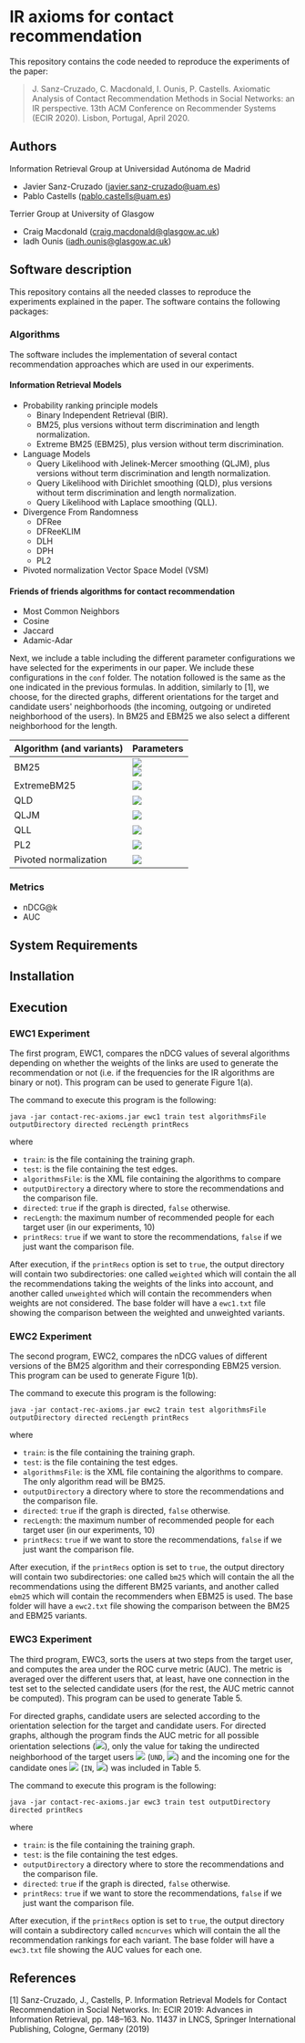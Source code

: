 # IR axioms for contact recommendation
This repository contains the code needed to reproduce the experiments of the paper:

> J. Sanz-Cruzado, C. Macdonald, I. Ounis, P. Castells. Axiomatic Analysis of Contact Recommendation Methods in Social Networks: an IR perspective. 13th ACM Conference on Recommender Systems (ECIR 2020). Lisbon, Portugal, April 2020.

## Authors
Information Retrieval Group at Universidad Autónoma de Madrid
- Javier Sanz-Cruzado (javier.sanz-cruzado@uam.es)
- Pablo Castells (pablo.castells@uam.es)

Terrier Group at University of Glasgow
- Craig Macdonald (craig.macdonald@glasgow.ac.uk)
- Iadh Ounis (iadh.ounis@glasgow.ac.uk)

## Software description
This repository contains all the needed classes to reproduce the experiments explained in the paper. The software contains the following packages:

### Algorithms
The software includes the implementation of several contact recommendation approaches which are used in our experiments.

#### Information Retrieval Models
* Probability ranking principle models
    * Binary Independent Retrieval (BIR).
    * BM25, plus versions without term discrimination and length normalization.
    * Extreme BM25 (EBM25), plus version without term discrimination.
* Language Models
    * Query Likelihood with Jelinek-Mercer smoothing (QLJM), plus versions without term discrimination and length normalization.
    * Query Likelihood with Dirichlet smoothing (QLD), plus versions without term discrimination and length normalization.
    * Query Likelihood with Laplace smoothing (QLL).
* Divergence From Randomness
    * DFRee
    * DFReeKLIM
    * DLH
    * DPH
    * PL2
* Pivoted normalization Vector Space Model (VSM)

#### Friends of friends algorithms for contact recommendation
* Most Common Neighbors
* Cosine
* Jaccard
* Adamic-Adar

Next, we include a table including the different parameter configurations we have selected for the experiments in our paper. 
We include these configurations in the `conf` folder. The notation followed is the same as the one indicated in the previous 
formulas. In addition, similarly to [1], we choose, for the directed graphs, different orientations for the target and candidate
users' neighborhoods (the incoming, outgoing or undireted neighborhood of the users). In BM25 and EBM25 we also select
a different neighborhood for the length.

| Algorithm (and variants) | Parameters |
| --- | --- |
| BM25 | <img src="https://latex.codecogs.com/gif.latex?b%20\in%20\{%200.1,0.2,0.3,...,0.8,0.9,0.999,1.0%20\}" /> <br> <img src="https://latex.codecogs.com/gif.latex?k%20\in%20\{%200.001,0.01,0.1,1,10,100,1000%20\}" /> |
| ExtremeBM25 | <img src="https://latex.codecogs.com/gif.latex?b%20\in%20\{%200.1,0.2,0.3,...,0.8,0.9,0.999,1.0%20\}" /> |
| QLD | <img src="https://latex.codecogs.com/gif.latex?\mu%20\in%20\{%200.001,0.01,0.1,1,10,100,1000%20\}" /> |
| QLJM | <img src="https://latex.codecogs.com/gif.latex?\lambda%20\in%20\{%200.1,0.2,0.3,...,0.8,0.9,0.999,1.0%20\}" /> |
| QLL | <img src="https://latex.codecogs.com/gif.latex?\gamma%20\in%20\{%200.001,0.01,0.1,1,10,100,1000%20\}" /> |
| PL2 | <img src="https://latex.codecogs.com/gif.latex?c%20\in%20\{%200.001,0.01,0.1,1,10,100,1000%20\}" /> |
| Pivoted normalization |  <img src="https://latex.codecogs.com/gif.latex?\alpha%20\in%20\{%200.1,0.2,0.3,...,0.8,0.9,0.999,1.0%20\}" /> |

### Metrics
- nDCG@k
- AUC


## System Requirements

## Installation

## Execution

### EWC1 Experiment
The first program, EWC1, compares the nDCG values of several algorithms depending on whether the weights of the links are used to generate
the recommendation or not (i.e. if the frequencies for the IR algorithms are binary or not). This program can be used to generate
Figure 1(a).

The command to execute this program is the following:
```
java -jar contact-rec-axioms.jar ewc1 train test algorithmsFile outputDirectory directed recLength printRecs
```
where
* `train`: is the file containing the training graph.
* `test`: is the file containing the test edges.
* `algorithmsFile`: is the XML file containing the algorithms to compare
* `outputDirectory` a directory where to store the recommendations and the comparison file.
* `directed`: `true` if the graph is directed, `false` otherwise.
* `recLength`: the maximum number of recommended people for each target user (in our experiments, 10)
* `printRecs`: `true` if we want to store the recommendations, `false` if we just want the comparison file.

After execution, if the `printRecs` option is set to `true`, the output directory will contain two subdirectories: one called `weighted` which will 
contain the all the recommendations taking the weights of the links into account, and another called `unweighted` which 
will contain the recommenders when weights are not considered. The base folder will have a `ewc1.txt` file showing the comparison between
the weighted and unweighted variants. 

### EWC2 Experiment
The second program, EWC2, compares the nDCG values of different versions of the BM25 algorithm and their corresponding EBM25 version. 
This program can be used to generate Figure 1(b).

The command to execute this program is the following:
```
java -jar contact-rec-axioms.jar ewc2 train test algorithmsFile outputDirectory directed recLength printRecs
```
where
* `train`: is the file containing the training graph.
* `test`: is the file containing the test edges.
* `algorithmsFile`: is the XML file containing the algorithms to compare. The only algorithm read will be BM25.
* `outputDirectory` a directory where to store the recommendations and the comparison file.
* `directed`: `true` if the graph is directed, `false` otherwise.
* `recLength`: the maximum number of recommended people for each target user (in our experiments, 10)
* `printRecs`: `true` if we want to store the recommendations, `false` if we just want the comparison file.

After execution, if the `printRecs` option is set to `true`, the output directory will contain two subdirectories: one called `bm25` which will 
contain the all the recommendations using the different BM25 variants, and another called `ebm25` which 
will contain the recommenders when EBM25 is used. The base folder will have a `ewc2.txt` file showing the comparison between
the BM25 and EBM25 variants. 

### EWC3 Experiment
The third program, EWC3, sorts the users at two steps from the target user, and computes the area under the ROC curve metric (AUC). The metric is averaged
over the different users that, at least, have one connection in the test set to the selected candidate users (for the rest, the AUC metric cannot be computed).
This program can be used to generate Table 5.

For directed graphs, candidate users are selected according to the orientation selection for the target and candidate users. For directed graphs, although the program
finds the AUC metric for all possible orientation selections (<img src="https://latex.codecogs.com/gif.latex?\Gamma^q (u) \in \{\Gamma_{in}(u),\Gamma_{out}(u),\Gamma_{und}(u)\}, \Gamma^d (v) \in \{\Gamma_{in}(v),\Gamma_{out}(v),\Gamma_{und}(v)\} " />),
only the value for taking the undirected neighborhood of the target users <img src="https://latex.codecogs.com/gif.latex?u" /> (`UND`, <img src="https://latex.codecogs.com/gif.latex?\Gamma^q (u) = \Gamma_{und}(u)" />)
and the incoming one for the candidate ones <img src="https://latex.codecogs.com/gif.latex?v" />  (`IN`, <img src="https://latex.codecogs.com/gif.latex?\Gamma^d (v) = \Gamma_{in}(v)" />) was
included in Table 5.

The command to execute this program is the following:
```
java -jar contact-rec-axioms.jar ewc3 train test outputDirectory directed printRecs
```
where
* `train`: is the file containing the training graph.
* `test`: is the file containing the test edges.
* `outputDirectory` a directory where to store the recommendations and the comparison file.
* `directed`: `true` if the graph is directed, `false` otherwise.
* `printRecs`: `true` if we want to store the recommendations, `false` if we just want the comparison file.

After execution, if the `printRecs` option is set to `true`, the output directory will contain a subdirectory called `mcncurves` which will 
contain the all the recommendation rankings for each variant. The base folder will have a `ewc3.txt` file showing the AUC values for each
one.

## References
[1] Sanz-Cruzado, J., Castells, P.  Information Retrieval Models for Contact Recommendation in Social Networks. 
In: ECIR 2019: Advances in Information Retrieval, pp. 148–163. No. 11437 in LNCS, 
Springer International Publishing, Cologne, Germany (2019)
